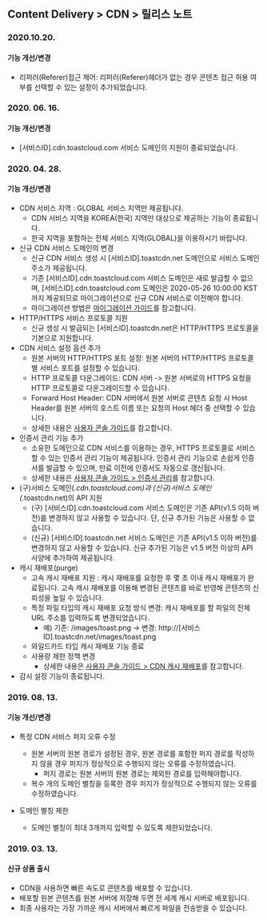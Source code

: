 ## Content Delivery > CDN > 릴리스 노트

### 2020.10.20.

#### 기능 개선/변경
* 리퍼러(Referer)접근 제어: 리퍼러(Referer)헤더가 없는 경우 콘텐츠 접근 허용 여부를 선택할 수 있는 설정이 추가되었습니다.

### 2020. 06. 16.
#### 기능 개선/변경
* [서비스ID].cdn.toastcloud.com 서비스 도메인의 지원이 종료되었습니다.

### 2020. 04. 28.

#### 기능 개선/변경
* CDN 서비스 지역 : GLOBAL 서비스 지역만 제공됩니다.
	* CDN 서비스 지역을 KOREA(한국) 지역만 대상으로 제공하는 기능이 종료됩니다.
	* 한국 지역을 포함하는 전체 서비스 지역(GLOBAL)을 이용하시기 바랍니다.
* 신규 CDN 서비스 도메인의 변경
	* 신규 CDN 서비스 생성 시 [서비스ID].toastcdn.net 도메인으로 서비스 도메인 주소가 제공됩니다.
	* 기존 [서비스ID].cdn.toastcloud.com 서비스 도메인은 새로 발급할 수 없으며, [서비스ID].cdn.toastcloud.com 도메인은 2020-05-26 10:00:00 KST까지 제공되므로 마이그레이션으로 신규 CDN 서비스로 이전해야 합니다.
	* 마이그레이션 방법은 [마이그레이션 가이드](./migration-gov/)를 참고합니다.
* HTTP/HTTPS 서비스 프로토콜 지원
	* 신규 생성 시 발급되는 [서비스ID].toastcdn.net은 HTTP/HTTPS 프로토콜을 기본으로 지원합니다.
* CDN 서비스 설정 옵션 추가
	* 원본 서버의 HTTP/HTTPS 포트 설정: 원본 서버의 HTTP/HTTPS 프로토콜별 서비스 포트를 설정할 수 있습니다.
	* HTTP 프로토콜 다운그레이드: CDN 서버 -> 원본 서버로의 HTTPS 요청을 HTTP 프로토콜로 다운그레이드할 수 있습니다.
	* Forward Host Header: CDN 서버에서 원본 서버로 콘텐츠 요청 시 Host Header를 원본 서버의 호스트 이름 또는 요청의 Host 헤더 중 선택할 수 있습니다.
	* 상세한 내용은 [사용자 콘솔 가이드](./console-guide-gov/)를 참고합니다.
* 인증서 관리 기능 추가
	* 소유한 도메인으로 CDN 서비스를 이용하는 경우, HTTPS 프로토콜로 서비스할 수 있는 인증서 관리 기능이 제공됩니다. 인증서 관리 기능으로 손쉽게 인증서를 발급할 수 있으며, 만료 이전에 인증서도 자동으로 갱신됩니다.
	* 상세한 내용은 [사용자 콘솔 가이드 > 인증서 관리](./console-guide-gov/#_5)를 참고합니다.
* (구)서비스 도메인(*.cdn.toastcloud.com)과  (신규)서비스 도메인 (*.toastcdn.net)의 API 지원
	* (구) [서비스ID].cdn.toastcloud.com 서비스 도메인은 기존 API(v1.5 이하 버전)를 변경하지 않고 사용할 수 있습니다. 단, 신규 추가된 기능은 사용할 수 없습니다.
	* (신규) [서비스ID].toastcdn.net 서비스 도메인은 기존 API(v1.5 이하 버전)를 변경하지 않고 사용할 수 있습니다. 신규 추가된 기능은 v1.5 버전 이상의 API 사양에 추가하여 제공됩니다.
* 캐시 재배포(purge)
	* 고속 캐시 재배포 지원 : 캐시 재배포를 요청한 후 몇 초 이내 캐시 재배포가 완료됩니다. 고속 캐시 재배포를 이용해 변경된 콘텐츠를 바로 반영해 콘텐츠의 신뢰성을 높일 수 있습니다.
	* 특정 파일 타입의 캐시 재배포 요청 방식 변경: 캐시 재배포를 할 파일의 전체 URL 주소를 입력하도록 변경되었습니다.
		* 예) 기존: /images/toast.png -> 변경: http://[서비스ID].toastcdn.net/images/toast.png
	* 와일드카드 타입 캐시 재배포 기능 종료
	* 사용량 제한 정책 변경
		* 상세한 내용은 [사용자 콘솔 가이드 > CDN 캐시 재배포](./console-guide-gov/#cdn-purge)를 참고합니다.
* 감시 설정 기능이 종료됩니다.


### 2019. 08. 13.

#### 기능 개선/변경
* 특정 CDN 서비스 퍼지 오류 수정 
	* 원본 서버의 원본 경로가 설정된 경우, 원본 경로를 포함한 퍼지 경로를 작성하지 않을 경우 퍼지가 정상적으로 수행되지 않는 오류를 수정하였습니다.
		* 퍼지 경로는 원본 서버의 원본 경로는 제외한 경로를 입력해야합니다.
	* 복수 개의 도메인 별칭을 등록한 경우 퍼지가 정상적으로 수행되지 않는 오류를 수정하였습니다. 
	
* 도메인 별칭 제한
	* 도메인 별칭이 최대 3개까지 입력할 수 있도록 제한되었습니다. 


### 2019. 03. 13.

#### 신규 상품 출시 
* CDN을 사용하면 빠른 속도로 콘텐츠를 배포할 수 있습니다.
* 배포할 원본 콘텐츠를 원본 서버에 저장해 두면 전 세계 캐시 서버로 배포됩니다.
* 최종 사용자는 가장 가까운 캐시 서버에서 빠르게 파일을 전송받을 수 있습니다.	